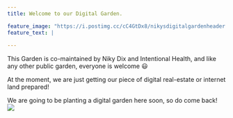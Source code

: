 ```yaml
---
title: Welcome to our Digital Garden. 

feature_image: "https://i.postimg.cc/cC4GtDx8/nikysdigitalgardenheader.png"
feature_text: |
  
---
```

This Garden is co-maintained by Niky Dix and Intentional Health, and like any other public garden, everyone is welcome 😃 

At the moment, we are just getting our piece of digital real-estate or internet land prepared! 

We are going to be planting a digital garden here soon, so do come back!  
![](https://i.postimg.cc/3NQVwCkq/Sowing-a-seed-vector.png)